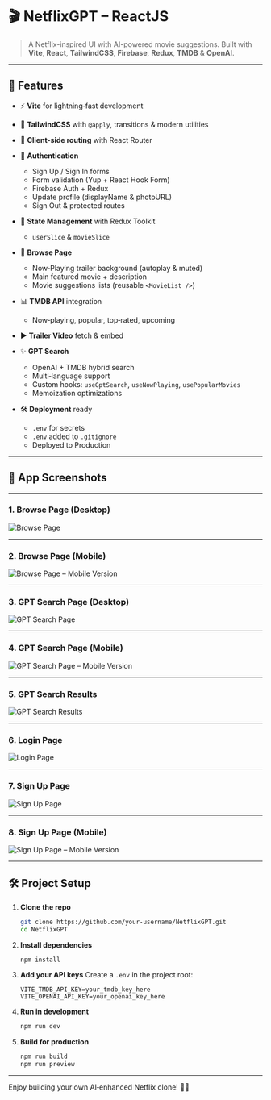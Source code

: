 # 🎬 **NetflixGPT – ReactJS**

> A Netflix-inspired UI with AI-powered movie suggestions.
> Built with **Vite**, **React**, **TailwindCSS**, **Firebase**, **Redux**, **TMDB** & **OpenAI**.

---

## 🚀 Features

* ⚡ **Vite** for lightning‑fast development
* 🎨 **TailwindCSS** with `@apply`, transitions & modern utilities
* 🔄 **Client-side routing** with React Router
* 🔐 **Authentication**

  * Sign Up / Sign In forms
  * Form validation (Yup + React Hook Form)
  * Firebase Auth + Redux
  * Update profile (displayName & photoURL)
  * Sign Out & protected routes
* 🔧 **State Management** with Redux Toolkit

  * `userSlice` & `movieSlice`
* 🎥 **Browse Page**

  * Now‑Playing trailer background (autoplay & muted)
  * Main featured movie + description
  * Movie suggestions lists (reusable `<MovieList />`)
* 📊 **TMDB API** integration

  * Now‑playing, popular, top‑rated, upcoming
* ▶️ **Trailer Video** fetch & embed
* ✨ **GPT Search**

  * OpenAI + TMDB hybrid search
  * Multi‑language support
  * Custom hooks: `useGptSearch`, `useNowPlaying`, `usePopularMovies`
  * Memoization optimizations
* 🛠️ **Deployment** ready

  * `.env` for secrets
  * `.env` added to `.gitignore`
  * Deployed to Production

---

## 📸 **App Screenshots**

---

### 1. Browse Page (Desktop)

![Browse Page](./images/BrowsePage.png)

---

### 2. Browse Page (Mobile)

![Browse Page – Mobile Version](./images/BrowsePage_Mobile-Version.png)

---

### 3. GPT Search Page (Desktop)

![GPT Search Page](./images/GPTSearch.png)

---

### 4. GPT Search Page (Mobile)

![GPT Search Page – Mobile Version](./images/GPTSearch_Mobile_Version.png)

---

### 5. GPT Search Results

![GPT Search Results](./images/GPTSearch2.png)

---

### 6. Login Page

![Login Page](./images/LoginPage.png)

---

### 7. Sign Up Page

![Sign Up Page](./images/SignUp.png)

---

### 8. Sign Up Page (Mobile)

![Sign Up Page – Mobile Version](./images/SignUp_Mobile.png)

---

## 🛠️ Project Setup

1. **Clone the repo**

   ```bash
   git clone https://github.com/your‑username/NetflixGPT.git
   cd NetflixGPT
   ```
2. **Install dependencies**

   ```bash
   npm install
   ```
3. **Add your API keys**
   Create a `.env` in the project root:

   ```
   VITE_TMDB_API_KEY=your_tmdb_key_here
   VITE_OPENAI_API_KEY=your_openai_key_here
   ```
4. **Run in development**

   ```bash
   npm run dev
   ```
5. **Build for production**

   ```bash
   npm run build
   npm run preview
   ```

---

Enjoy building your own AI‑enhanced Netflix clone! 🍿🔥

